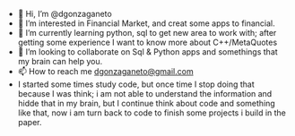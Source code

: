 - 👋 Hi, I’m @dgonzaganeto
- 👀 I’m interested in Financial Market, and creat some apps to financial.
- 🌱 I’m currently learning python, sql to get new area to work with; after getting some experience I want to know more about C++/MetaQuotes 
- 💞️ I’m looking to collaborate on Sql & Python apps and somethings that my brain can help you.
- 📫 How to reach me dgonzaganeto@gmail.com
- I started some times study code, but once time I stop doing that because I was think; i am not able to understand the information and hidde that in my brain, but I continue think about code and something like that, now i am turn back to code to finish some projects i build in the paper.

<!---
dgonzaganeto/dgonzaganeto is a ✨ special ✨ repository because its `README.md` (this file) appears on your GitHub profile.
You can click the Preview link to take a look at your changes.
--->
